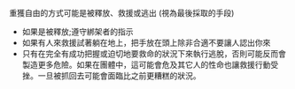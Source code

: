 [Title]: # (終結/釋放)
[Difficulty]: # (進階)
[Order]: # (4)

重獲自由的方式可能是被釋放、救援或逃出 (視為最後採取的手段)

* 如果是被釋放;遵守綁架者的指示
* 如果有人來救援試著躺在地上，把手放在頭上除非合適不要讓人認出你來
* 只有在完全有成功把握或迫切地要救命的狀況下來執行逃脫，否則可能反而會製造更多危險。如果在團體中，這可能會危及其它人的性命也讓救援行動受挫。一旦被抓回去可能會面臨比之前更糟糕的狀況。